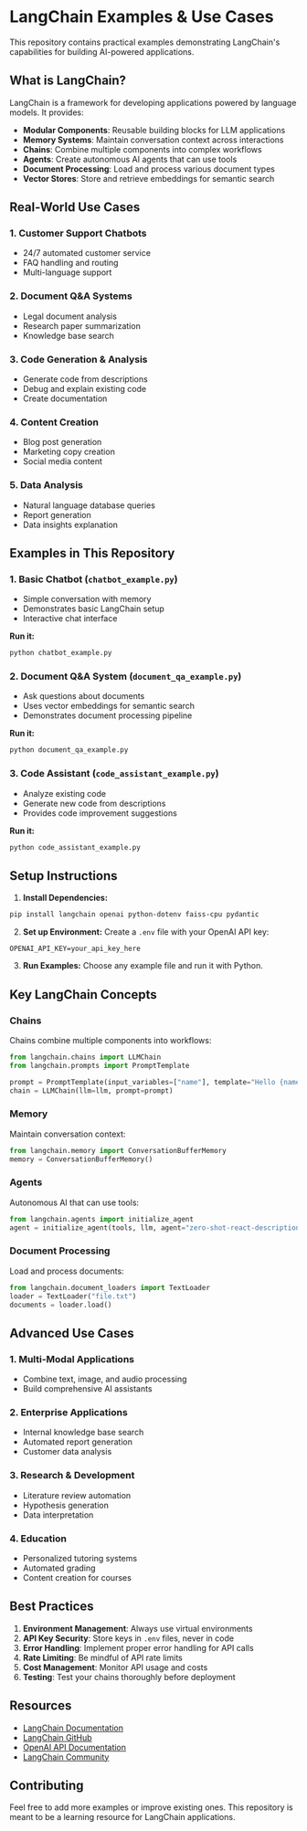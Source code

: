 # LangChain Examples & Use Cases

This repository contains practical examples demonstrating LangChain's capabilities for building AI-powered applications.

## What is LangChain?

LangChain is a framework for developing applications powered by language models. It provides:

- **Modular Components**: Reusable building blocks for LLM applications
- **Memory Systems**: Maintain conversation context across interactions
- **Chains**: Combine multiple components into complex workflows
- **Agents**: Create autonomous AI agents that can use tools
- **Document Processing**: Load and process various document types
- **Vector Stores**: Store and retrieve embeddings for semantic search

## Real-World Use Cases

### 1. **Customer Support Chatbots**
- 24/7 automated customer service
- FAQ handling and routing
- Multi-language support

### 2. **Document Q&A Systems**
- Legal document analysis
- Research paper summarization
- Knowledge base search

### 3. **Code Generation & Analysis**
- Generate code from descriptions
- Debug and explain existing code
- Create documentation

### 4. **Content Creation**
- Blog post generation
- Marketing copy creation
- Social media content

### 5. **Data Analysis**
- Natural language database queries
- Report generation
- Data insights explanation

## Examples in This Repository

### 1. Basic Chatbot (`chatbot_example.py`)
- Simple conversation with memory
- Demonstrates basic LangChain setup
- Interactive chat interface

**Run it:**
```bash
python chatbot_example.py
```

### 2. Document Q&A System (`document_qa_example.py`)
- Ask questions about documents
- Uses vector embeddings for semantic search
- Demonstrates document processing pipeline

**Run it:**
```bash
python document_qa_example.py
```

### 3. Code Assistant (`code_assistant_example.py`)
- Analyze existing code
- Generate new code from descriptions
- Provides code improvement suggestions

**Run it:**
```bash
python code_assistant_example.py
```

## Setup Instructions

1. **Install Dependencies:**
```bash
pip install langchain openai python-dotenv faiss-cpu pydantic
```

2. **Set up Environment:**
Create a `.env` file with your OpenAI API key:
```
OPENAI_API_KEY=your_api_key_here
```

3. **Run Examples:**
Choose any example file and run it with Python.

## Key LangChain Concepts

### Chains
Chains combine multiple components into workflows:
```python
from langchain.chains import LLMChain
from langchain.prompts import PromptTemplate

prompt = PromptTemplate(input_variables=["name"], template="Hello {name}!")
chain = LLMChain(llm=llm, prompt=prompt)
```

### Memory
Maintain conversation context:
```python
from langchain.memory import ConversationBufferMemory
memory = ConversationBufferMemory()
```

### Agents
Autonomous AI that can use tools:
```python
from langchain.agents import initialize_agent
agent = initialize_agent(tools, llm, agent="zero-shot-react-description")
```

### Document Processing
Load and process documents:
```python
from langchain.document_loaders import TextLoader
loader = TextLoader("file.txt")
documents = loader.load()
```

## Advanced Use Cases

### 1. **Multi-Modal Applications**
- Combine text, image, and audio processing
- Build comprehensive AI assistants

### 2. **Enterprise Applications**
- Internal knowledge base search
- Automated report generation
- Customer data analysis

### 3. **Research & Development**
- Literature review automation
- Hypothesis generation
- Data interpretation

### 4. **Education**
- Personalized tutoring systems
- Automated grading
- Content creation for courses

## Best Practices

1. **Environment Management**: Always use virtual environments
2. **API Key Security**: Store keys in `.env` files, never in code
3. **Error Handling**: Implement proper error handling for API calls
4. **Rate Limiting**: Be mindful of API rate limits
5. **Cost Management**: Monitor API usage and costs
6. **Testing**: Test your chains thoroughly before deployment

## Resources

- [LangChain Documentation](https://python.langchain.com/)
- [LangChain GitHub](https://github.com/langchain-ai/langchain)
- [OpenAI API Documentation](https://platform.openai.com/docs)
- [LangChain Community](https://discord.gg/langchain)

## Contributing

Feel free to add more examples or improve existing ones. This repository is meant to be a learning resource for LangChain applications. 